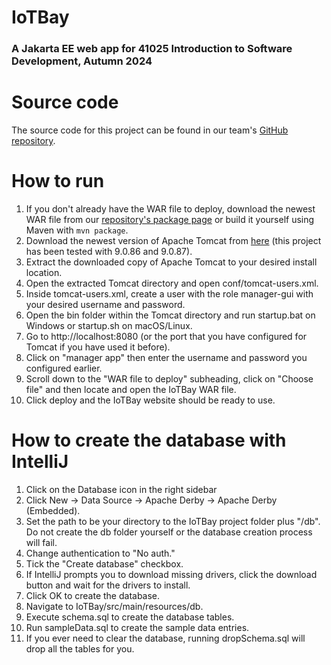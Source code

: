 # IoTBay
### A Jakarta EE web app for 41025 Introduction to Software Development, Autumn 2024

# Source code
The source code for this project can be found in our team's [GitHub repository](https://github.com/twdly/IoTBay).

# How to run
1. If you don't already have the WAR file to deploy, download the newest WAR file from our [repository's package page](https://github.com/twdly/IoTBay/packages/2106668) or build it yourself using Maven with `mvn package`.
2. Download the newest version of Apache Tomcat from [here](https://tomcat.apache.org/download-90.cgi) (this project has been tested with 9.0.86 and 9.0.87).
3. Extract the downloaded copy of Apache Tomcat to your desired install location.
4. Open the extracted Tomcat directory and open conf/tomcat-users.xml.
5. Inside tomcat-users.xml, create a user with the role manager-gui with your desired username and password.
6. Open the bin folder within the Tomcat directory and run startup.bat on Windows or startup.sh on macOS/Linux.
7. Go to http://localhost:8080 (or the port that you have configured for Tomcat if you have used it before).
8. Click on "manager app" then enter the username and password you configured earlier.
9. Scroll down to the "WAR file to deploy" subheading, click on "Choose file" and then locate and open the IoTBay WAR file.
10. Click deploy and the IoTBay website should be ready to use.

# How to create the database with IntelliJ
1. Click on the Database icon in the right sidebar
2. Click New -> Data Source -> Apache Derby -> Apache Derby (Embedded).
3. Set the path to be your directory to the IoTBay project folder plus "/db". Do not create the db folder yourself or the database creation process will fail.
4. Change authentication to "No auth."
5. Tick the "Create database" checkbox.
6. If IntelliJ prompts you to download missing drivers, click the download button and wait for the drivers to install.
7. Click OK to create the database.
8. Navigate to IoTBay/src/main/resources/db.
9. Execute schema.sql to create the database tables.
10. Run sampleData.sql to create the sample data entries.
11. If you ever need to clear the database, running dropSchema.sql will drop all the tables for you.